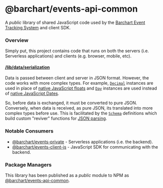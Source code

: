 # @barchart/events-api-common

A *public* library of shared JavaScript code used by the [Barchart Event Tracking System](https://github.com/barchart/events-private) and client SDK.

### Overview

Simply put, this project contains code that runs on both the servers (i.e. Serverless applications) and clients (e.g. browser, mobile, etc).

#### [/lib/data/serialization](https://github.com/barchart/events-public/tree/master/packages/common-js/lib/data/serialization)

Data is passed between client and server in JSON format. However, the code works with more complex types. For example, [```Decimal```](https://github.com/barchart/barchart-common-js/blob/master/lang/Decimal.js) instances are used in place of [native JavaScript floats](https://developer.mozilla.org/en-US/docs/Web/JavaScript/Reference/Global_Objects/Number) and [```Day```](https://github.com/barchart/barchart-common-js/blob/master/lang/Day.js) instances are used instead of [native JavaScript Dates](https://developer.mozilla.org/en-US/docs/Web/JavaScript/Reference/Global_Objects/Date).

So, before data is exchanged, it must be converted to pure JSON. Conversely, when data is received, as pure JSON, its translated into more complex types before use. This is facilitated by the [```Schema```](https://github.com/barchart/barchart-common-js/blob/master/serialization/json/Schema.js) definitions which build custom "reviver" functions for [JSON parsing](https://developer.mozilla.org/en-US/docs/Web/JavaScript/Reference/Global_Objects/JSON/parse).

### Notable Consumers

* [@barchart/events-private](https://github.com/barchart/events-private) - Serverless applications (i.e. the backend).
* [@barchart/events-client-js](https://github.com/barchart/events-public/tree/master/packages/sdk-js) - JavaScript SDK for communicating with the backend.

### Package Managers

This library has been published as a *public* module to NPM as [@barchart/events-api-common](https://www.npmjs.com/package/@barchart/events-api-common).
